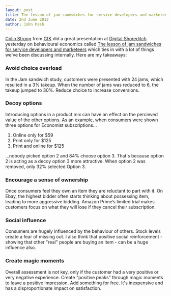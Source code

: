 ```yaml
---
layout: post
title: The lesson of jam sandwiches for service developers and marketeers
date: 2nd June 2012
author: John Pash
---
```


[Colin Strong](https://twitter.com/#!/Colinstrong) from [GfK](http://www.gfk.com/) did a great presentation at [Digital Shoreditch](http://digitalshoreditch.com/) yesterday on behavioural economics called [The lesson of jam sandwiches for service developers and marketeers](http://www.slideshare.net/colinstrong/jam-sandwiches-final) which ties in with a lot of things we've been discussing internally. Here are my takeaways:

### Avoid choice overload

In the Jam sandwich study, customers were presented with 24 jams, which resulted in a 3% takeup. When the number of jams was reduced to 6, the takeup jumped to 30%. Reduce choice to increase conversions.

### Decoy options

Introducing options in a product mix can have an effect on the percieved value of the other options. As an example, when consumers were shown three options for Economist subscriptions&hellip;

1. Online only for $59
1. Print only for $125
1. Print and online for $125

&hellip;nobody picked option 2 and 84% choose option 3. That's because option 2 is acting as a decoy option 3 more attractive. When option 2 was removed, only 32% selected Option 3. 

### Encourage a sense of ownership

Once consumers feel they own an item they are reluctant to part with it. On Ebay, the highest bidder often starts thinking about possessing item, leading to more aggressive bidding. Amazon Prime’s limited trial makes customers focus on what they will lose if they cancel their subscription.

### Social influence

Consumers are hugely influenced by the behaviour of others. Stock levels create a fear of missing out. I also think that positive social reinforcement - showing that other "real" people are buying an item - can be a huge influence also.

### Create magic moments

Overall assessment is not key, only if the customer had a very positive or very negative experience. Create "positive peaks" through magic moments to leave a positive impression. Add something for free. It's inexpensive and has a disproportionate impact on satisfaction.